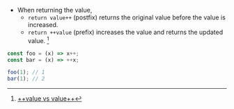 - When returning the value, 
    - `return value++` (postfix) returns the original value before the value is increased.
    - `return ++value` (prefix) increases the value and returns the updated value. [^1]

```js
const foo = (x) => x++;
const bar = (x) => ++x;

foo(1); // 1
bar(1); // 2
```



[^1]: [++value vs value++](https://thisthat.dev/postfix-increment-vs-prefix-increment/)
